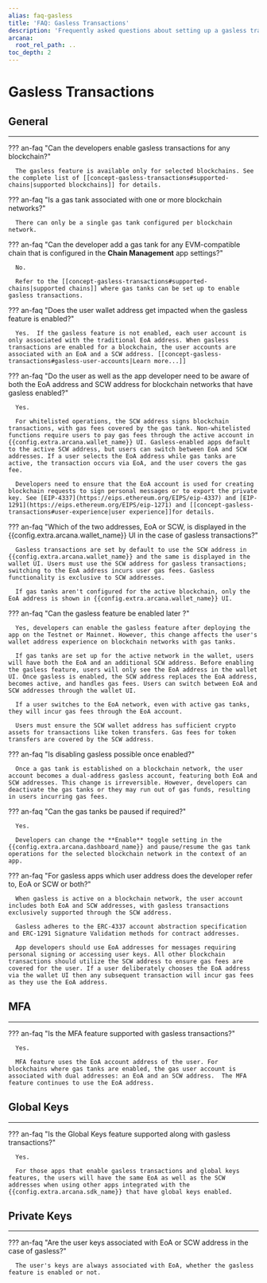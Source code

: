 ```yaml
---
alias: faq-gasless
title: 'FAQ: Gasless Transactions'
description: 'Frequently asked questions about setting up a gasless transactions, the Web3 app developer and user experience.'
arcana:
  root_rel_path: ..
toc_depth: 2
---
```


# Gasless Transactions

## General

---

??? an-faq "Can the developers enable gasless transactions for any blockchain?"

      The gasless feature is available only for selected blockchains. See the complete list of [[concept-gasless-transactions#supported-chains|supported blockchains]] for details.

??? an-faq "Is a gas tank associated with one or more blockchain networks?"

      There can only be a single gas tank configured per blockchain network.

??? an-faq "Can the developer add a gas tank for any EVM-compatible chain that is configured in the **Chain Management** app settings?"

      No. 
      
      Refer to the [[concept-gasless-transactions#supported-chains|supported chains]] where gas tanks can be set up to enable gasless transactions.

??? an-faq "Does the user wallet address get impacted when the gasless feature is enabled?"

      Yes.  If the gasless feature is not enabled, each user account is only associated with the traditional EoA address. When gasless transactions are enabled for a blockchain, the user accounts are associated with an EoA and a SCW address. [[concept-gasless-transactions#gasless-user-accounts|Learn more...]]

??? an-faq "Do the user as well as the app developer need to be aware of both the EoA address and SCW address for blockchain networks that have gasless enabled?"

      Yes.
      
      For whitelisted operations, the SCW address signs blockchain transactions, with gas fees covered by the gas tank. Non-whitelisted functions require users to pay gas fees through the active account in {{config.extra.arcana.wallet_name}} UI. Gasless-enabled apps default to the active SCW address, but users can switch between EoA and SCW addresses. If a user selects the EoA address while gas tanks are active, the transaction occurs via EoA, and the user covers the gas fee.

      Developers need to ensure that the EoA account is used for creating blockchain requests to sign personal messages or to export the private key. See [EIP-4337](https://eips.ethereum.org/EIPS/eip-4337) and [EIP-1291](https://eips.ethereum.org/EIPS/eip-1271) and [[concept-gasless-transactions#user-experience|user experience]]for details.

??? an-faq "Which of the two addresses, EoA or SCW, is displayed in the {{config.extra.arcana.wallet_name}} UI in the case of gasless transactions?"

      Gasless transactions are set by default to use the SCW address in {{config.extra.arcana.wallet_name}} and the same is displayed in the wallet UI. Users must use the SCW address for gasless transactions; switching to the EoA address incurs user gas fees. Gasless functionality is exclusive to SCW addresses. 
      
      If gas tanks aren't configured for the active blockchain, only the EoA address is shown in {{config.extra.arcana.wallet_name}} UI.

??? an-faq "Can the gasless feature be enabled later ?"

      Yes, developers can enable the gasless feature after deploying the app on the Testnet or Mainnet. However, this change affects the user's wallet address experience on blockchain networks with gas tanks.
      
      If gas tanks are set up for the active network in the wallet, users will have both the EoA and an additional SCW address. Before enabling the gasless feature, users will only see the EoA address in the wallet UI. Once gasless is enabled, the SCW address replaces the EoA address, becomes active, and handles gas fees. Users can switch between EoA and SCW addresses through the wallet UI.
      
      If a user switches to the EoA network, even with active gas tanks, they will incur gas fees through the EoA account. 
      
      Users must ensure the SCW wallet address has sufficient crypto assets for transactions like token transfers. Gas fees for token transfers are covered by the SCW address.

??? an-faq "Is disabling gasless possible once enabled?"

      Once a gas tank is established on a blockchain network, the user account becomes a dual-address gasless account, featuring both EoA and SCW addresses. This change is irreversible. However, developers can deactivate the gas tanks or they may run out of gas funds, resulting in users incurring gas fees.

??? an-faq "Can the gas tanks be paused if required?"

      Yes. 
      
      Developers can change the **Enable** toggle setting in the {{config.extra.arcana.dashboard_name}} and pause/resume the gas tank operations for the selected blockchain network in the context of an app.

??? an-faq "For gasless apps which user address does the developer refer to, EoA or SCW or both?"

      When gasless is active on a blockchain network, the user account includes both EoA and SCW addresses, with gasless transactions exclusively supported through the SCW address.
      
      Gasless adheres to the ERC-4337 account abstraction specification and ERC-1291 Signature Validation methods for contract addresses.
      
      App developers should use EoA addresses for messages requiring personal signing or accessing user keys. All other blockchain transactions should utilize the SCW address to ensure gas fees are covered for the user. If a user deliberately chooses the EoA address via the wallet UI then any subsequent transaction will incur gas fees as they use the EoA address.

## MFA

---

??? an-faq "Is the MFA feature supported with gasless transactions?"

      Yes.
      
      MFA feature uses the EoA account address of the user. For blockchains where gas tanks are enabled, the gas user account is associated with dual addresses: an EoA and an SCW address.  The MFA feature continues to use the EoA address. 

## Global Keys

---

??? an-faq "Is the Global Keys feature supported along with gasless transactions?"

      Yes.

      For those apps that enable gasless transactions and global keys features, the users will have the same EoA as well as the SCW addresses when using other apps integrated with the {{config.extra.arcana.sdk_name}} that have global keys enabled.

## Private Keys

---

??? an-faq "Are the user keys associated with EoA or SCW address in the case of gasless?"

      The user's keys are always associated with EoA, whether the gasless feature is enabled or not.